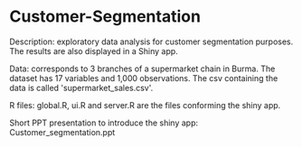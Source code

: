 # Customer-Segmentation

Description: exploratory data analysis for customer segmentation purposes. The results are also displayed in a Shiny app. 

Data: corresponds to 3 branches of a supermarket chain in Burma. The dataset has 17 variables and 1,000 observations. The csv containing 
the data is called 'supermarket_sales.csv'.

R files: global.R, ui.R and server.R are the files conforming the shiny app. 

Short PPT presentation to introduce the shiny app: Customer_segmentation.ppt 
